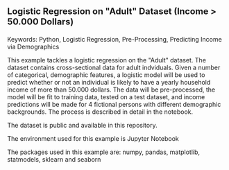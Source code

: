 <b><p style="font-size:20px;">Logistic Regression on "Adult" Dataset (Income > 50.000 Dollars)</p></b>

Keywords: Python, Logistic Regression, Pre-Processing, Predicting Income via Demographics

This example tackles a logistic regression on the "Adult" dataset. The dataset contains cross-sectional data for adult indviduals. Given a number of categorical, demographic features, a logistic model will be used to predict whether or not an individual is likely to have a yearly household income of more than 50.000 dollars. The data will be pre-processed, the model will be fit to training data, tested on a test dataset, and income predictions will be made for 4 fictional persons with different demographic backgrounds. The process is described in detail in the notebook.

The dataset is public and available in this repository.

The environment used for this example is Jupyter Notebook

The packages used in this example are: numpy, pandas, matplotlib, statmodels, sklearn and seaborn
